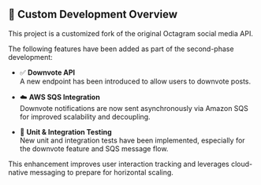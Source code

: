 

## 🔧 Custom Development Overview

This project is a customized fork of the original Octagram social media API.

The following features have been added as part of the second-phase development:

- ✅ **Downvote API**  
  A new endpoint has been introduced to allow users to downvote posts.

- ☁️ **AWS SQS Integration**  
  Downvote notifications are now sent asynchronously via Amazon SQS for improved scalability and decoupling.

- 🧪 **Unit & Integration Testing**  
  New unit and integration tests have been implemented, especially for the downvote feature and SQS message flow.

This enhancement improves user interaction tracking and leverages cloud-native messaging to prepare for horizontal scaling.
